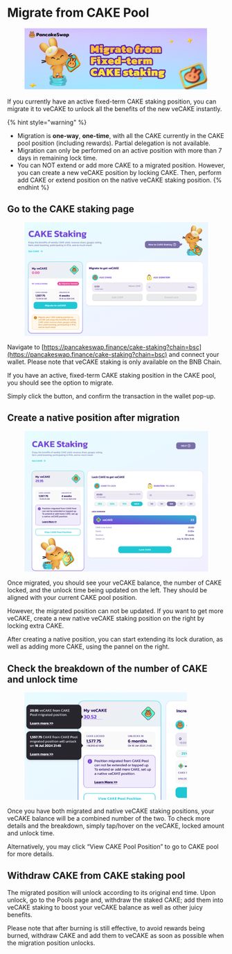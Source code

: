 # Migrate from CAKE Pool

<figure><img src="../../.gitbook/assets/image (348).png" alt=""><figcaption></figcaption></figure>

If you currently have an active fixed-term CAKE staking position, you can migrate it to veCAKE to unlock all the benefits of the new veCAKE instantly.

{% hint style="warning" %}
* Migration is **one-way**, **one-time**, with all the CAKE currently in the CAKE pool position (including rewards). Partial delegation is not available.
* Migration can only be performed on an active position with more than 7 days in remaining lock time.
* You can NOT extend or add more CAKE to a migrated position. However, you can create a new veCAKE position by locking CAKE. Then, perform add CAKE or extend position on the native veCAKE staking position.
{% endhint %}

## Go to the CAKE staking page <a href="#c866162b-886c-49bb-9906-9c5b861f3f67" id="c866162b-886c-49bb-9906-9c5b861f3f67"></a>

<figure><img src="../../.gitbook/assets/image (349).png" alt=""><figcaption></figcaption></figure>

Navigate to [https://pancakeswap.finance/cake-staking?chain=bsc](https://pancakeswap.finance/cake-staking?chain=bsc) and connect your wallet. Please note that veCAKE staking is only available on the BNB Chain.

If you have an active, fixed-term CAKE staking position in the CAKE pool, you should see the option to migrate.

Simply click the button, and confirm the transaction in the wallet pop-up.

## Create a native position after migration <a href="#id-0df64f02-9e5c-4c09-b17e-1ca654488474" id="id-0df64f02-9e5c-4c09-b17e-1ca654488474"></a>

<figure><img src="../../.gitbook/assets/image (350).png" alt=""><figcaption></figcaption></figure>

Once migrated, you should see your veCAKE balance, the number of CAKE locked, and the unlock time being updated on the left. They should be aligned with your current CAKE pool position.

However, the migrated position can not be updated. If you want to get more veCAKE, create a new native veCAKE staking position on the right by locking extra CAKE.&#x20;

After creating a native position, you can start extending its lock duration, as well as adding more CAKE, using the pannel on the right.

## Check the breakdown of the number of CAKE and unlock time <a href="#id-10ffc408-be58-4fa8-af56-be9f74d03f42" id="id-10ffc408-be58-4fa8-af56-be9f74d03f42"></a>

<figure><img src="../../.gitbook/assets/image (351).png" alt="" width="375"><figcaption></figcaption></figure>

Once you have both migrated and native veCAKE staking positions, your veCAKE balance will be a combined number of the two. To check more details and the breakdown, simply tap/hover on the veCAKE, locked amount and unlock time.

Alternatively, you may click “View CAKE Pool Position” to go to CAKE pool for more details.

## Withdraw CAKE from CAKE staking pool <a href="#id-069e3aca-6b5d-45b0-a07c-ef4645ee0ccd" id="id-069e3aca-6b5d-45b0-a07c-ef4645ee0ccd"></a>

The migrated position will unlock according to its original end time. Upon unlock, go to the Pools page and, withdraw the staked CAKE; add them into veCAKE staking to boost your veCAKE balance as well as other juicy benefits.

Please note that after burning is still effective, to avoid rewards being burned, withdraw CAKE and add them to veCAKE as soon as possible when the migration position unlocks.
